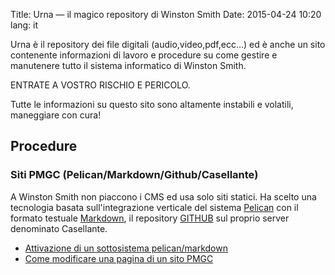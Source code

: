 Title: Urna — il magico repository di Winston Smith
Date: 2015-04-24 10:20
lang: it

Urna è il repository dei file digitali (audio,video,pdf,ecc…) ed è anche un sito contenente informazioni di lavoro e procedure su come gestire e manutenere tutto il sistema informatico di Winston Smith.

ENTRATE A VOSTRO RISCHIO E PERICOLO.

Tutte le informazioni su questo sito sono altamente instabili e volatili, maneggiare con cura!


## Procedure

### Siti PMGC (Pelican/Markdown/Github/Casellante)

A Winston Smith non piaccono i CMS ed usa solo siti statici. Ha scelto una tecnologia basata sull'integrazione verticale del sistema [Pelican](http://getpelican.org) con il formato testuale [Markdown](http://daringfireball.net/projects/markdown/syntax), il repository [GITHUB](http://github.org/progettowinstonsmith) sul proprio server denominato Casellante. 

- [Attivazione di un sottosistema pelican/markdown](/urna-pmgc-attivazione-di-un-sottosistema-pelicanmarkdown.html)
- [Come modificare una pagina di un sito PMGC](/urna-pgmc-come-modificare-un-sito-winston-smith.html)






